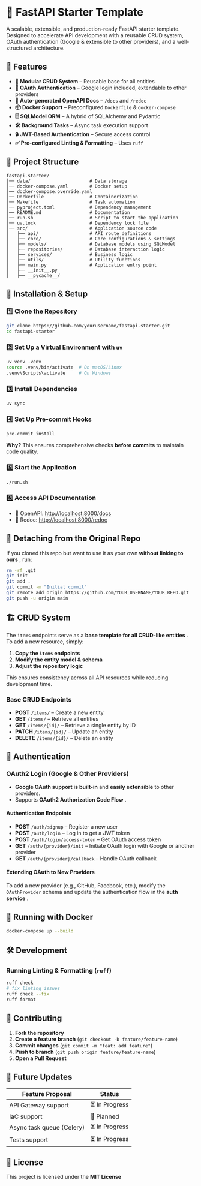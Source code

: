 # 🎯 FastAPI Starter Template

A scalable, extensible, and production-ready FastAPI starter template. Designed to accelerate API development with a reusable CRUD system, OAuth authentication (Google & extensible to other providers), and a well-structured architecture.

## 📌 Features

-   **🔄 Modular CRUD System** – Reusable base for all entities
-   **🔑 OAuth Authentication** – Google login included, extendable to other providers
-   **📄 Auto-generated OpenAPI Docs** – `/docs` and `/redoc`
-   **📦 Docker Support** – Preconfigured `Dockerfile` & `docker-compose`
-   **🗄️ SQLModel ORM** – A hybrid of SQLAlchemy and Pydantic
-   **🛠️ Background Tasks** – Async task execution support
-   **🔒 JWT-Based Authentication** – Secure access control
-   **✅ Pre-configured Linting & Formatting** – Uses `ruff`

## 📂 Project Structure

```
fastapi-starter/
│── data/                      # Data storage
│── docker-compose.yaml        # Docker setup
│── docker-compose.override.yaml
│── Dockerfile                 # Containerization
│── Makefile                   # Task automation
│── pyproject.toml             # Dependency management
│── README.md                  # Documentation
│── run.sh                     # Script to start the application
│── uv.lock                    # Dependency lock file
│── src/                       # Application source code
│   ├── api/                   # API route definitions
│   ├── core/                  # Core configurations & settings
│   ├── models/                # Database models using SQLModel
│   ├── repositories/          # Database interaction logic
│   ├── services/              # Business logic
│   ├── utils/                 # Utility functions
│   ├── main.py                # Application entry point
│   ├── __init__.py
│   ├── __pycache__/
```

## 🚀 Installation & Setup

### 1️⃣ Clone the Repository

```sh
git clone https://github.com/yourusername/fastapi-starter.git
cd fastapi-starter
```

### 2️⃣ Set Up a Virtual Environment with `uv`

```sh
uv venv .venv
source .venv/bin/activate  # On macOS/Linux
.venv\Scripts\activate     # On Windows
```

### 3️⃣ Install Dependencies

```sh
uv sync
```

### 4️⃣ Set Up Pre-commit Hooks

```sh
pre-commit install
```

**Why?** This ensures comprehensive checks **before commits** to maintain code quality.

### 5️⃣ Start the Application

```sh
./run.sh
```

### 6️⃣ Access API Documentation

-   📜 OpenAPI: [http://localhost:8000/docs](http://localhost:8000/docs)
-   📜 Redoc: [http://localhost:8000/redoc](http://localhost:8000/redoc)

## 🔄 Detaching from the Original Repo

If you cloned this repo but want to use it as your own **without linking to ours** , run:

```sh
rm -rf .git
git init
git add .
git commit -m "Initial commit"
git remote add origin https://github.com/YOUR_USERNAME/YOUR_REPO.git
git push -u origin main
```

## 🏗️ CRUD System

The `items` endpoints serve as a **base template for all CRUD-like entities** . To add a new resource, simply:

1. **Copy the `items` endpoints**
2. **Modify the entity model & schema**
3. **Adjust the repository logic**

This ensures consistency across all API resources while reducing development time.

### Base CRUD Endpoints

-   **POST** `/items/` – Create a new entity
-   **GET** `/items/` – Retrieve all entities
-   **GET** `/items/{id}/` – Retrieve a single entity by ID
-   **PATCH** `/items/{id}/` – Update an entity
-   **DELETE** `/items/{id}/` – Delete an entity

## 🔑 Authentication

### OAuth2 Login (Google & Other Providers)

-   **Google OAuth support is built-in** and **easily extensible** to other providers.
-   Supports **OAuth2 Authorization Code Flow** .

#### Authentication Endpoints

-   **POST** `/auth/signup` – Register a new user
-   **POST** `/auth/login` – Log in to get a JWT token
-   **POST** `/auth/login/access-token` – Get OAuth access token
-   **GET** `/auth/{provider}/init` – Initiate OAuth login with Google or another provider
-   **GET** `/auth/{provider}/callback` – Handle OAuth callback

#### Extending OAuth to New Providers

To add a new provider (e.g., GitHub, Facebook, etc.), modify the `OAuthProvider` schema and update the authentication flow in the **auth service** .

## 🐳 Running with Docker

```sh
docker-compose up --build
```

## 🛠️ Development

### Running Linting & Formatting (`ruff`)

```sh
ruff check
# fix linting issues
ruff check --fix
ruff format
```

## 🎯 Contributing

1. **Fork the repository**
2. **Create a feature branch** (`git checkout -b feature/feature-name`)
3. **Commit changes** (`git commit -m "feat: add feature"`)
4. **Push to branch** (`git push origin feature/feature-name`)
5. **Open a Pull Request**

## 🔮 Future Updates

| Feature Proposal          | Status         |
| ------------------------- | -------------- |
| API Gateway support       | ⏳ In Progress |
| IaC support               | 🚀 Planned     |
| Async task queue (Celery) | ⏳ In Progress |
| Tests support             | ⏳ In Progress |

## 📜 License

This project is licensed under the **MIT License**
